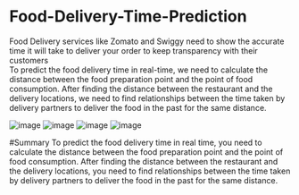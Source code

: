 # Food-Delivery-Time-Prediction
Food Delivery services like Zomato and Swiggy need to show the accurate time it will take to deliver your order to keep transparency with their customers
<br>
To predict the food delivery time in real-time, we need to calculate the distance between the food preparation point and the point of food consumption. After finding the distance between the restaurant and the delivery locations, we need to find relationships between the time taken by delivery partners to deliver the food in the past for the same distance.

![image](https://user-images.githubusercontent.com/62798405/212265121-057b20c4-9344-4acd-b8e0-00960b53cea5.png)
![image](https://user-images.githubusercontent.com/62798405/212265195-04d2ad30-4cad-4447-b025-b9d947611adf.png)
![image](https://user-images.githubusercontent.com/62798405/212265236-218f0d2b-3e4f-476c-b474-6be1b7546f00.png)
![image](https://user-images.githubusercontent.com/62798405/212265297-2c468ecd-d67f-4a2b-99ad-a6b53fbb1cdf.png)

#Summary
To predict the food delivery time in real time, you need to calculate the distance between the food preparation point and the point of food consumption. After finding the distance between the restaurant and the delivery locations, you need to find relationships between the time taken by delivery partners to deliver the food in the past for the same distance.
